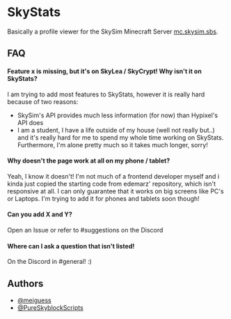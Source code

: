 # SkyStats

Basically a profile viewer for the SkySim Minecraft Server [mc.skysim.sbs](http://discord.skysim.sbs).



## FAQ

#### Feature x is missing, but it's on SkyLea / SkyCrypt! Why isn't it on SkyStats?

I am trying to add most features to SkyStats, however it is really hard because of two reasons:
- SkySim's API provides much less information (for now) than Hypixel's API does
- I am a student, I have a life outside of my house (well not really but..) and it's really hard for me to spend my whole time working on SkyStats. Furthermore, I'm alone pretty much so it takes much longer, sorry!

#### Why doesn't the page work at all on my phone / tablet?

Yeah, I know it doesn't! I'm not much of a frontend developer myself and i kinda just copied the starting code from edemarz' repository, which isn't responsive at all. I can only guarantee that it works on big screens like PC's or Laptops. I'm trying to add it for phones and tablets soon though!

#### Can you add X and Y?

Open an Issue or refer to #suggestions on the Discord

#### Where can I ask a question that isn't listed!

On the Discord in #general! :)
## Authors

- [@meiguess](https://www.github.com/meiguess)
- [@PureSkyblockScripts](https://www.github.com/PureSkyblockScripts)
